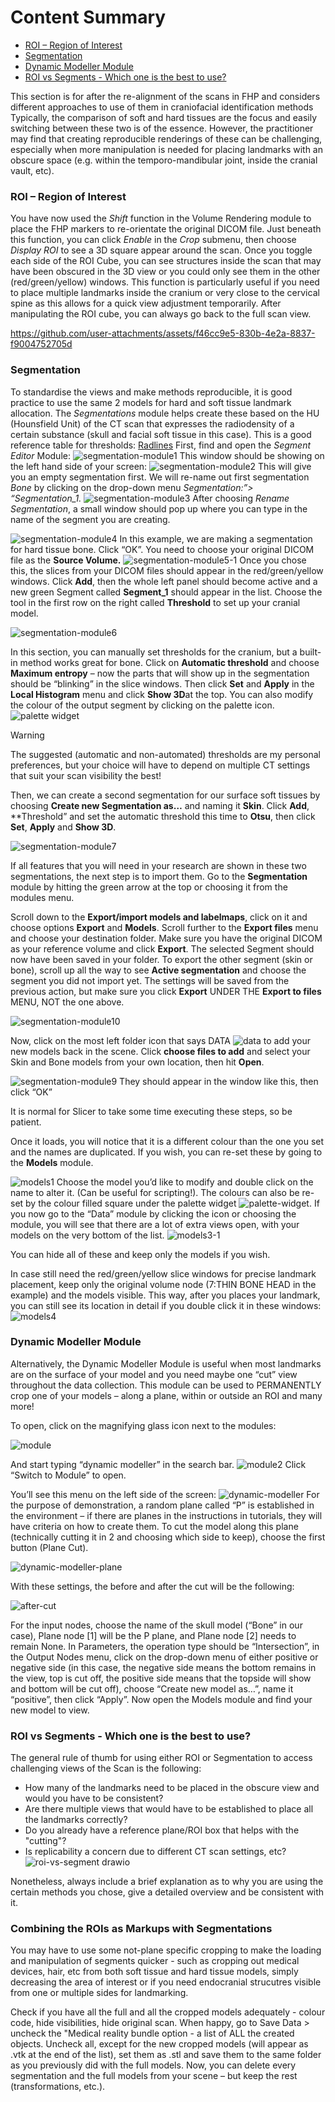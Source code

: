 # Content Summary
- [ROI – Region of Interest](#roi--region-of-interest)
- [Segmentation](#segmentation)
- [Dynamic Modeller Module](#dynamic-modeller-module)
- [ROI vs Segments - Which one is the best to use?](#roi-vs-segments---which-one-is-the-best-to-use)


This section is for after the re-alignment of the scans in FHP and considers different approaches to use of them in craniofacial identification methods Typically, the comparison of soft and hard tissues are the focus and easily switching between these two is of the essence. However, the practitioner may find that creating reproducible renderings of these can be challenging, especially when more manipulation is needed for placing landmarks with an obscure space (e.g. within the temporo-mandibular joint, inside the cranial vault, etc). 

### ROI – Region of Interest
You have now used the _Shift_ function in the Volume Rendering module to place the FHP markers to re-orientate the original DICOM file. Just beneath this function, you can click _Enable_ in the _Crop_ submenu, then choose _Display ROI_ to see a 3D square appear around the scan. Once you toggle each side of the ROI Cube, you can see structures inside the scan that may have been obscured in the 3D view or you could only see them in the other (red/green/yellow) windows. This function is particularly useful if you need to place multiple landmarks inside the cranium or very close to the cervical spine as this allows for a quick view adjustment temporarily. After manipulating the ROI cube, you can always go back to the full scan view.

https://github.com/user-attachments/assets/f46cc9e5-830b-4e2a-8837-f9004752705d

### Segmentation

To standardise the views and make methods reproducible, it is good practice to use the same 2 models for hard and soft tissue landmark allocation. The _Segmentations_ module helps create these based on the HU (Hounsfield Unit) of the CT scan that expresses the radiodensity of a certain substance (skull and facial soft tissue in this case). This is a good reference table for thresholds: [Radlines](https://radlines.org/Hounsfield_unit)
First, find and open the _Segment Editor_ Module:
![segmentation-module1](https://github.com/user-attachments/assets/9de05983-9fed-45da-9863-0939c4af3849)
This window should be showing on the left hand side of your screen:
![segmentation-module2](https://github.com/user-attachments/assets/bc2cce77-0c6a-4536-8bfe-467683976cd9)
This will give you an empty segmentation first. We will re-name out first segmentation _Bone_ by clicking on the drop-down menu _Segmentation:”> “Segmentation_1._
![segmentation-module3](https://github.com/user-attachments/assets/e229a8c3-df90-4206-9721-04e22bb0e83f)
After choosing _Rename Segmentation_, a small window should pop up where you can type in the name of the segment you are creating.

![segmentation-module4](https://github.com/user-attachments/assets/d2f43bb7-cb43-45de-9ea8-78b316774ffb)
In this example, we are making a segmentation for hard tissue bone. Click “OK”.  You need to choose your original DICOM file as the **Source Volume.**
![segmentation-module5-1](https://github.com/user-attachments/assets/a5cbf10d-d5aa-48b7-b8c8-c65c1225ec2e)
Once you chose this, the slices from your DICOM files should appear in the red/green/yellow windows. Click **Add**, then the whole left panel should become active and a new green Segment called **Segment_1** should appear in the list. Choose the tool in the first row on the right called **Threshold** to set up your cranial model.

![segmentation-module6](https://github.com/user-attachments/assets/fa5b3e00-8cd5-48e4-bede-19605249e774)

In this section, you can manually set thresholds for the cranium, but a built-in method works great for bone. Click on **Automatic threshold** and choose **Maximum entropy** – now the parts that will show up in the segmentation should be “blinking” in the slice windows. Then click **Set** and **Apply** in the **Local Histogram** menu and click **Show 3D**at the top. You can also modify the colour of the output segment by clicking on the palette icon. ![palette  widget](https://github.com/user-attachments/assets/5451df67-7c7c-40f8-a415-0552d2e3eccf)


> [!WARNING]
> The suggested (automatic and non-automated) thresholds are my personal preferences, but your choice will have to depend on multiple CT settings that suit your scan visibility the best!

Then, we can create a second segmentation for our surface soft tissues by choosing **Create new Segmentation as…** and naming it **Skin**. Click **Add**, **Threshold” and set the automatic threshold this time to **Otsu**, then click **Set**, **Apply** and **Show 3D**.

![segmentation-module7](https://github.com/user-attachments/assets/102e726f-e694-4adf-9608-8406df2fb30b)

If all features that you will need in your research are shown in these two segmentations, the next step is to import them. Go to the **Segmentation** module by hitting the green arrow at the top or choosing it from the modules menu.

Scroll down to the **Export/import models and labelmaps**, click on it and choose options **Export** and **Models**. Scroll further to the **Export files** menu and choose your destination folder. Make sure you have the original DICOM as your reference volume and click **Export**. The selected Segment should now have been saved in your folder. To export the other segment (skin or bone), scroll up all the way to see **Active segmentation** and choose the segment you did not import yet. The settings will be saved from the previous action, but make sure you click **Export** UNDER THE **Export to files** MENU, NOT the one above.

![segmentation-module10](https://github.com/user-attachments/assets/b0622c0d-1b05-435c-b964-b9f94bab4483)

Now, click on the most left folder icon that says DATA  ![data](https://github.com/user-attachments/assets/f11c5b84-7d1a-48de-9d2f-cc2b5dc1a09c) to add your new models back in the scene. Click **choose files to add** and select your Skin and Bone models from your own location, then hit **Open**.

![segmentation-module9](https://github.com/user-attachments/assets/ca64ca30-b6e8-49ac-8b4c-2304844795f8)
They should appear in the window like this, then click “OK”

 It is normal for Slicer to take some time executing these steps, so be patient.

Once it loads, you will notice that it is a different colour than the one you set and the names are duplicated. If you wish, you can re-set these by going to the **Models** module. 

![models1](https://github.com/user-attachments/assets/7f2b6ed3-1a27-4af4-9da5-9640e76dce36)
Choose the model you’d like to modify and double click on the name to alter it. (Can be useful for scripting!). The colours can also be re-set by the colour filled square under the palette widget   ![palette-widget](https://github.com/user-attachments/assets/ce740608-621b-4bbb-a4c5-734eeaa48d5c). 
If you now go to the “Data” module by clicking the icon or choosing the module, you will see that there are a lot of extra views open, with your models on the very bottom of the list.
![models3-1](https://github.com/user-attachments/assets/03190df3-9d65-4189-be23-78bd91c8cae0)

You can hide all of these and keep only the models if you wish.

In case still need the red/green/yellow slice windows for precise landmark placement, keep only the original volume node (7:THIN BONE HEAD in the example) and the models visible. This way, after you places your landmark, you can still see its location in detail if you double click it in these windows:
![models4](https://github.com/user-attachments/assets/8ed2e231-ccd5-4812-889e-442f55bc29aa)


### Dynamic Modeller Module

Alternatively, the Dynamic Modeller Module is useful when most landmarks are on the surface of your model and you need maybe one “cut” view throughout the data collection. This module can be used to PERMANENTLY crop one of your models – along a plane, within or outside an ROI and many more! 

To open, click on the magnifying glass icon next to the modules: 

![module](https://github.com/user-attachments/assets/08aeb820-240a-4cfd-a9c7-01d017c09c36)

And start typing “dynamic modeller” in the search bar.
![module2](https://github.com/user-attachments/assets/c9dfd153-3c8b-4e99-82a2-8ed83320aec7)
Click “Switch to Module” to open. 

You’ll see this menu on the left side of the screen: 
![dynamic-modeller](https://github.com/user-attachments/assets/035ea262-8235-4665-8c4d-c3df49945944)
For the purpose of demonstration, a random plane called “P” is established in the environment – if there are planes in the instructions in tutorials, they will have criteria on how to create them. To cut the model along this plane (technically cutting it in 2 and choosing which side to keep), choose the first button (Plane Cut).

![dynamic-modeller-plane](https://github.com/user-attachments/assets/07e65389-426c-4167-83ab-26187e8a6f55)

With these settings, the before and after the cut will be the following: 

![after-cut](https://github.com/user-attachments/assets/18cffcf9-5073-4489-92c2-46b4ec893843)

For the input nodes, choose the name of the skull model (“Bone” in our case), Plane node [1] will be the P plane, and Plane node [2] needs to remain None. In Parameters, the operation type should be “Intersection”, in the Output Nodes menu, click on the drop-down menu of either positive or negative side (in this case, the negative side means the bottom remains in the view, top is cut off, the positive side means that the topside will show and bottom will be cut off), choose “Create new model as…”, name it “positive”, then click “Apply”. Now open the Models module and find your new model to view. 

 ### ROI vs Segments - Which one is the best to use? 
The general rule of thumb for using either ROI or Segmentation to access challenging views of the Scan is the following: 

- How many of the landmarks need to be placed in the obscure view and would you have to be consistent? 
- Are there multiple views that would have to be established to place all the landmarks correctly?
- Do you already have a reference plane/ROI box that helps with the "cutting"?
- Is replicability a concern due to different CT scan settings, etc? 
![roi-vs-segment drawio](https://github.com/user-attachments/assets/1a453097-70b7-4fb2-bde6-e5df495ad7e1)

Nonetheless, always include a brief explanation as to why you are using the certain methods you chose, give a detailed overview and be consistent with it. 

### Combining the ROIs as Markups with Segmentations

You may have to use some not-plane specific cropping to make the loading and manipulation of segments quicker - such as cropping out medical devices, hair, etc from both soft tissue and hard tissue models, simply decreasing the area of interest or if you need endocranial strucutres visible from one or multiple sides for landmarking. 




Check if you have all the full and all the cropped models adequately - colour code, hide visibilities, hide original scan. When happy, go to Save Data > uncheck the "Medical reality bundle option - a list of ALL the created objects. Uncheck all, except for the new cropped models (will appear as .vtk at the end of the list), set them as .stl and save them to the same folder as you previously did with the full models. Now, you can delete every segmentation and the full models from your scene – but keep the rest (transformations, etc.).
